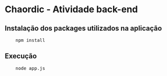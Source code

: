 <h1>Chaordic - Atividade back-end</h1>
<h2>Instalação dos packages utilizados na aplicação</h2>
<pre>
    npm install
</pre>

<h2>Execução</h2>
<pre>
    node app.js
</pre>